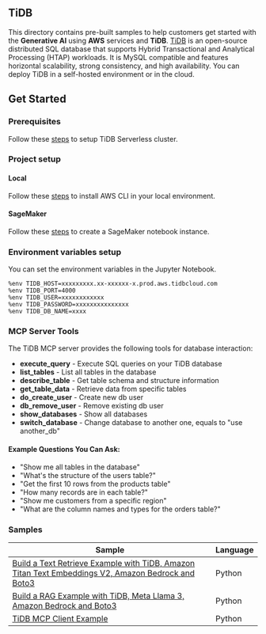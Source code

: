 ## TiDB

This directory contains pre-built samples to help customers get started with the **Generative AI** using **AWS** services and **TiDB**. [TiDB](https://tidb.cloud/?utm_source=github&utm_medium=community&utm_campaign=video_aws_example_generativeai_cm_0624) is an open-source distributed SQL database that supports Hybrid Transactional and Analytical Processing (HTAP) workloads. It is MySQL compatible and features horizontal scalability, strong consistency, and high availability. You can deploy TiDB in a self-hosted environment or in the cloud.

## Get Started

### Prerequisites

Follow these [steps](https://docs.pingcap.com/tidbcloud/tidb-cloud-quickstart) to setup TiDB Serverless cluster.

### Project setup

#### Local

Follow these [steps](https://docs.aws.amazon.com/cli/latest/userguide/getting-started-install.html) to install AWS CLI in your local environment.

#### SageMaker

Follow these [steps](https://docs.aws.amazon.com/sagemaker/latest/dg/gs-setup-working-env.html) to create a SageMaker notebook instance.


### Environment variables setup

You can set the environment variables in the Jupyter Notebook.

```jupyter
%env TIDB_HOST=xxxxxxxxx.xx-xxxxxx-x.prod.aws.tidbcloud.com
%env TIDB_PORT=4000
%env TIDB_USER=xxxxxxxxxxxx
%env TIDB_PASSWORD=xxxxxxxxxxxxxxx
%env TIDB_DB_NAME=xxxx
```


### MCP Server Tools

The TiDB MCP server provides the following tools for database interaction:

- **execute_query** - Execute SQL queries on your TiDB database
- **list_tables** - List all tables in the database
- **describe_table** - Get table schema and structure information
- **get_table_data** - Retrieve data from specific tables
- **do_create_user** - Create new db user
- **db_remove_user** - Remove existing db user
- **show_databases** - Show all databases
- **switch_database** - Change database to another one, equals to "use another_db"

#### Example Questions You Can Ask:

- "Show me all tables in the database"
- "What's the structure of the users table?"
- "Get the first 10 rows from the products table"
- "How many records are in each table?"
- "Show me customers from a specific region"
- "What are the column names and types for the orders table?"

### Samples

| Sample | Language |
| --- | --- |
| [Build a Text Retrieve Example with TiDB, Amazon Titan Text Embeddings V2, Amazon Bedrock and Boto3](./samples/tidb-bedrock-boto3-text.ipynb) | Python |
| [Build a RAG Example with TiDB, Meta Llama 3, Amazon Bedrock and Boto3](./samples/tidb-bedrock-boto3-rag.ipynb) | Python |
| [TiDB MCP Client Example](./mcp/mcp-clients/connect-query-mcp-client.py) | Python |
